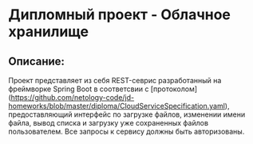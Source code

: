# Дипломный проект - Облачное хранилище

## Описание:
Проект представляет из себя REST-севрис разработанный на фреймворке Spring Boot в соответсвии с [протоколом] (https://github.com/netology-code/jd-homeworks/blob/master/diploma/CloudServiceSpecification.yaml), предоставляющий интерфейс по загрузке файлов, изменении имени файла, 
вывод списка и загрузку уже сохраненных файлов пользователем.
Все запросы к сервису должны быть авторизованы.

